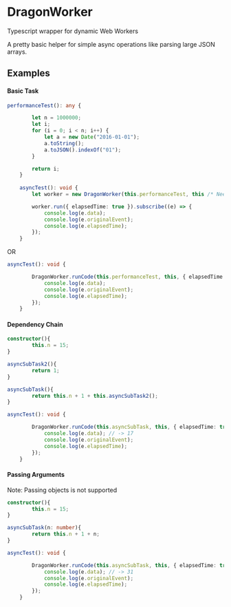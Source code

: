 # DragonWorker
Typescript wrapper for dynamic Web Workers


A pretty basic helper for simple async operations like parsing large JSON arrays.

## Examples

#### Basic Task

``` typescript 
performanceTest(): any {

        let n = 1000000;
        let i;
        for (i = 0; i < n; i++) {
            let a = new Date("2016-01-01");
            a.toString();
            a.toJSON().indexOf("01");
        }

        return i;
    }
    
    asyncTest(): void {
        let worker = new DragonWorker(this.performanceTest, this /* Needed for dependency resolve */);

        worker.run({ elapsedTime: true }).subscribe((e) => {
            console.log(e.data);
            console.log(e.originalEvent);
            console.log(e.elapsedTime);
        });
    }
```

OR 

``` typescript
asyncTest(): void {

        DragonWorker.runCode(this.performanceTest, this, { elapsedTime: true }).subscribe((e) => {
            console.log(e.data);
            console.log(e.originalEvent);
            console.log(e.elapsedTime);
        });
    }
```
#### Dependency Chain
``` typescript
constructor(){
        this.n = 15;
}

asyncSubTask2(){
        return 1;
}

asyncSubTask(){
        return this.n + 1 + this.asyncSubTask2();
}

asyncTest(): void {

        DragonWorker.runCode(this.asyncSubTask, this, { elapsedTime: true }).subscribe((e) => {
            console.log(e.data); // -> 17
            console.log(e.originalEvent);
            console.log(e.elapsedTime);
        });
    }

```

#### Passing Arguments
Note: Passing objects is not supported

``` typescript
constructor(){
        this.n = 15;
}

asyncSubTask(n: number){
        return this.n + 1 + n;
}

asyncTest(): void {

        DragonWorker.runCode(this.asyncSubTask, this, { elapsedTime: true, workerArguments: [this.n] }).subscribe((e) => {
            console.log(e.data); // -> 31
            console.log(e.originalEvent);
            console.log(e.elapsedTime);
        });
    }

```
